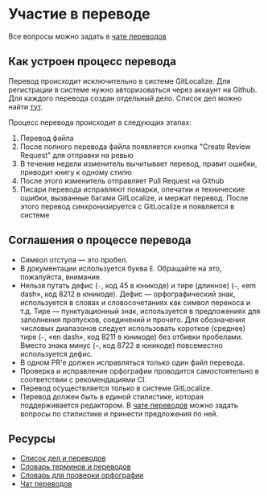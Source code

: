 # Участие в переводе

Все вопросы можно задать в [чате переводов][translations-chat]

## Как устроен процесс перевода

Перевод происходит исключительно в системе GitLocalize. Для регистрации в системе нужно авторизоваться через аккаунт на Github. Для каждого перевода создан отдельный дело.
Список дел можно найти [тут][books-projects].

Процесс перевода происходит в следующих этапах:

1. Перевод файла
2. После полного перевода файла появляется кнопка "Create Review Request" для отправки на ревью
3. В течение недели изменитель вычитывает перевод, правит ошибки, приводит книгу к одному стилю
4. После этого изменитель отправляет Pull Request на Github
5. Писари перевода исправляют помарки, опечатки и технические ошибки, вызванные багами GitLocalize, и мержат перевод. После этого перевод синхронизируется с GitLocalize и появляется в системе

## Соглашения о процессе перевода

- Символ отступа — это пробел.
- В документации используется буква `Ё`. Обращайте на это, пожалуйста, внимание.
- Нельзя путать дефис (`-`, код 45 в юникоде) и тире (длинное) (`—`, «em dash», код 8212 в юникоде). Дефис — орфографический знак, используется в словах и словосочетаниях как символ переноса и т.д. Тире — пунктуационный знак, используется в предложениях для заполнения пропусков, соединений и прочего. Для обозначения числовых диапазонов следует использовать короткое (среднее) тире (`–`, «en dash», код 8211 в юникоде) без отбивки пробелами. Вместо знака минус (`−`, код 8722 в юникоде) повсеместно используется дефис.
- В одном PR'e должен исправляться только один файл перевода.
- Проверка и исправление орфографии проводится самостоятельно в соответствии с рекомендациями CI.
- Перевод осуществляется только в системе GitLocalize.
- Перевод должен быть в единой стилистике, которая поддерживается редактором. В [чате переводов][translations-chat] можно задать вопросы по стилистике и принести предложения по ней.

## Ресурсы
- [Список дел и переводов][books-projects]
- [Словарь терминов и переводов](https://github.com/rust-lang-ru/dictionary#readme)
- [Словарь для проверки орфографии](https://github.com/rust-lang-ru/common-configs/blob/master/.yaspellerrc)
- [Чат переводов][translations-chat]

[books-projects]: https://github.com/rust-lang-ru/books#%D0%BF%D0%B5%D1%80%D0%B5%D0%B2%D0%BE%D0%B4%D1%8B-%D0%BA%D0%BD%D0%B8%D0%B3-%D0%B8-%D0%B3%D0%B4%D0%B5-%D0%BE%D0%BD%D0%B8-%D0%BE%D0%B1%D0%B8%D1%82%D0%B0%D1%8E%D1%82
[translations-chat]: https://t.me/rustlang_ru_translations
